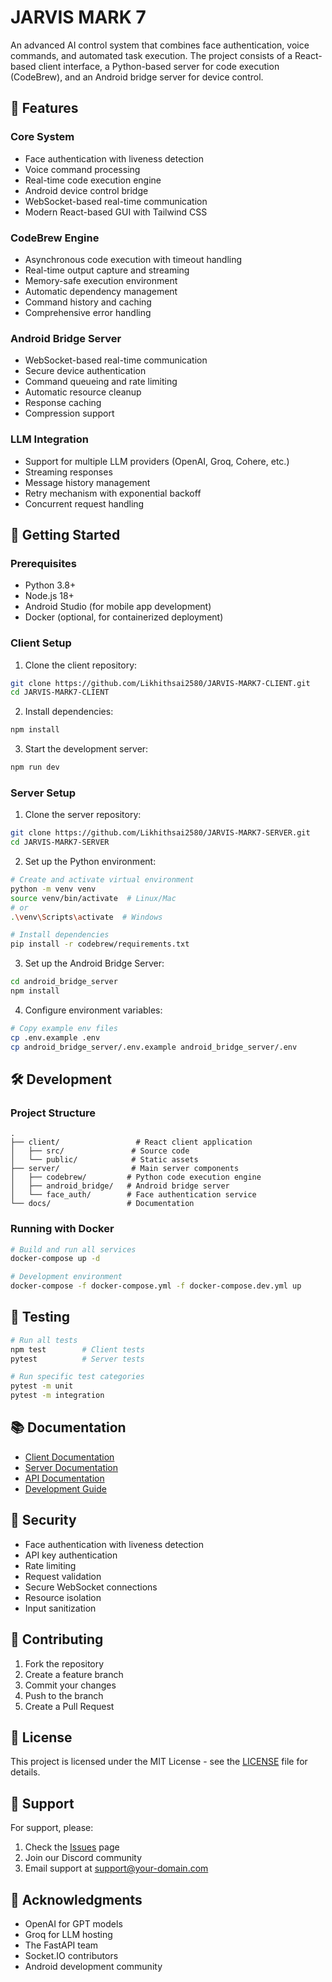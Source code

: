 # JARVIS MARK 7

An advanced AI control system that combines face authentication, voice commands, and automated task execution. The project consists of a React-based client interface, a Python-based server for code execution (CodeBrew), and an Android bridge server for device control.

## 🌟 Features

### Core System
- Face authentication with liveness detection
- Voice command processing
- Real-time code execution engine
- Android device control bridge
- WebSocket-based real-time communication
- Modern React-based GUI with Tailwind CSS

### CodeBrew Engine
- Asynchronous code execution with timeout handling
- Real-time output capture and streaming
- Memory-safe execution environment
- Automatic dependency management
- Command history and caching
- Comprehensive error handling

### Android Bridge Server
- WebSocket-based real-time communication
- Secure device authentication
- Command queueing and rate limiting
- Automatic resource cleanup
- Response caching
- Compression support

### LLM Integration
- Support for multiple LLM providers (OpenAI, Groq, Cohere, etc.)
- Streaming responses
- Message history management
- Retry mechanism with exponential backoff
- Concurrent request handling

## 🚀 Getting Started

### Prerequisites
- Python 3.8+
- Node.js 18+
- Android Studio (for mobile app development)
- Docker (optional, for containerized deployment)

### Client Setup
1. Clone the client repository:
```bash
git clone https://github.com/Likhithsai2580/JARVIS-MARK7-CLIENT.git
cd JARVIS-MARK7-CLIENT
```

2. Install dependencies:
```bash
npm install
```

3. Start the development server:
```bash
npm run dev
```

### Server Setup
1. Clone the server repository:
```bash
git clone https://github.com/Likhithsai2580/JARVIS-MARK7-SERVER.git
cd JARVIS-MARK7-SERVER
```

2. Set up the Python environment:
```bash
# Create and activate virtual environment
python -m venv venv
source venv/bin/activate  # Linux/Mac
# or
.\venv\Scripts\activate  # Windows

# Install dependencies
pip install -r codebrew/requirements.txt
```

3. Set up the Android Bridge Server:
```bash
cd android_bridge_server
npm install
```

4. Configure environment variables:
```bash
# Copy example env files
cp .env.example .env
cp android_bridge_server/.env.example android_bridge_server/.env
```

## 🛠️ Development

### Project Structure
```
.
├── client/                 # React client application
│   ├── src/               # Source code
│   └── public/            # Static assets
├── server/                # Main server components
│   ├── codebrew/         # Python code execution engine
│   ├── android_bridge/   # Android bridge server
│   └── face_auth/        # Face authentication service
└── docs/                 # Documentation
```

### Running with Docker
```bash
# Build and run all services
docker-compose up -d

# Development environment
docker-compose -f docker-compose.yml -f docker-compose.dev.yml up
```

## 🧪 Testing

```bash
# Run all tests
npm test        # Client tests
pytest          # Server tests

# Run specific test categories
pytest -m unit
pytest -m integration
```

## 📚 Documentation

- [Client Documentation](./client/README.md)
- [Server Documentation](./server/README.md)
- [API Documentation](./docs/API.md)
- [Development Guide](./DEVELOPERS.md)

## 🔐 Security

- Face authentication with liveness detection
- API key authentication
- Rate limiting
- Request validation
- Secure WebSocket connections
- Resource isolation
- Input sanitization

## 🤝 Contributing

1. Fork the repository
2. Create a feature branch
3. Commit your changes
4. Push to the branch
5. Create a Pull Request

## 📄 License

This project is licensed under the MIT License - see the [LICENSE](LICENSE) file for details.

## 🙏 Support

For support, please:
1. Check the [Issues](https://github.com/Likhithsai2580/JARVIS-MARK7/issues) page
2. Join our Discord community
3. Email support at support@your-domain.com

## 🌟 Acknowledgments

- OpenAI for GPT models
- Groq for LLM hosting
- The FastAPI team
- Socket.IO contributors
- Android development community